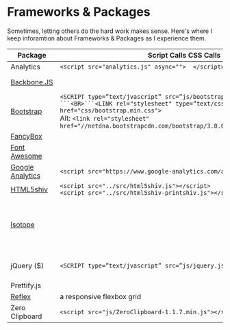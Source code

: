 # Frameworks & Packages

Sometimes, letting others do the hard work makes sense.  Here's where I keep inforamtion about Frameworks & Packages as I experience them.

| Package | Script Calls CSS Calls| Notes |  
| ---- | ---- | ---- |  
| Analytics | `<script src="analytics.js" async="">  </script>` |  |  
| [Backbone.JS](http://backbonejs.org) |  | Jeremy Ashkenas | 
| [Bootstrap](http://getbootstrap.com) | `<SCRIPT type=”text/jvascript” src=”js/bootstrap.min.js”></SCRIPT> ```<BR>```<LINK rel="stylesheet" type=”text/css” href="css/bootstrap.min.css"> ` <BR> Alt: `<link rel="stylesheet" href="//netdna.bootstrapcdn.com/bootstrap/3.0.0/css/bootstrap.min.css">`| A twitter creation |  
| [FancyBox](fancyapps.com) |  |  |  
| [Font Awesome](https://fontawesome.com/) |  |  |  
| [Google Analytics]() | `<script src="https://www.google-analytics.com/analytics.js"></script>` |  |  
| [HTML5shiv](https://github.com/aFarkas/html5shiv) | `<script src="../src/html5shiv.js"></script>` <BR> `<script src="../src/html5shiv-printshiv.js"></script>` |  |  
| [Isotope](http://isotope.metafizzy.co) |  | An exquisite jQuery plugin for magical layouts |  
| jQuery ($) |```<SCRIPT type=”text/jvascript” src=”js/jquery.js”></SCRIPT>```| John Resig's best! |
| Prettify.js |  |   |  
| [Reflex](https://github.com/leejordan/reflex) | a responsive flexbox grid |  | [Underscore](https://underscorejs.org) |  | Jeremy Ashkenas at https://github.com/jashkenas/underscore | 
| Zero Clipboard | `<script src="js/ZeroClipboard-1.1.7.min.js"></script>` |  | 

